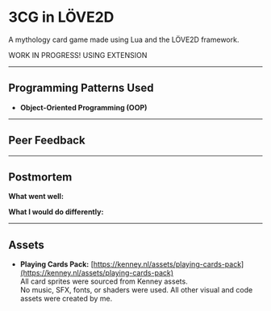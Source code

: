 # 3CG in LÖVE2D

A mythology card game made using Lua and the LÖVE2D framework.

WORK IN PROGRESS! USING EXTENSION

---

## Programming Patterns Used

- **Object-Oriented Programming (OOP)**  

---

## Peer Feedback

---

## Postmortem

**What went well:**  


**What I would do differently:**  


---

## Assets

- **Playing Cards Pack:** [https://kenney.nl/assets/playing-cards-pack](https://kenney.nl/assets/playing-cards-pack)  
  All card sprites were sourced from Kenney assets.  
  No music, SFX, fonts, or shaders were used. All other visual and code assets were created by me.
